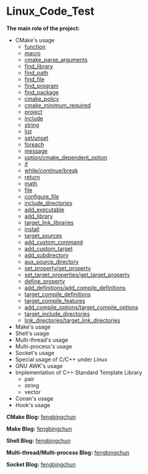 # Linux_Code_Test
**The main role of the project:**
- CMake's usage
    - [function](Samples_CMake/messy_usage/test_function.cmake)
    - [macro](Samples_CMake/messy_usage/test_macro.cmake)
    - [cmake_parse_arguments](Samples_CMake/messy_usage/test_cmake_parse_arguments.cmake)
    - [find_library](Samples_CMake/messy_usage/test_find_library.cmake)
    - [find_path](Samples_CMake/messy_usage/test_find_path.cmake)
    - [find_file](Samples_CMake/messy_usage/test_find_file.cmake)
    - [find_program](Samples_CMake/messy_usage/test_find_program.cmake)
    - [find_package](Samples_CMake/messy_usage/test_find_package.cmake)
    - [cmake_policy](Samples_CMake/messy_usage/test_cmake_policy.cmake)
    - [cmake_minimum_required](Samples_CMake/messy_usage/test_cmake_minimum_required.cmake)
    - [project](Samples_CMake/messy_usage/test_project.cmake)
    - [include](Samples_CMake/messy_usage/test_include.cmake)
    - [string](Samples_CMake/messy_usage/test_string.cmake)
    - [list](Samples_CMake/messy_usage/test_list.cmake)
    - [set/unset](Samples_CMake/messy_usage/test_set.cmake)
    - [foreach](Samples_CMake/messy_usage/test_foreach.cmake)
    - [message](Samples_CMake/messy_usage/test_message.cmake)
    - [option/cmake_dependent_option](Samples_CMake/messy_usage/test_option.cmake)
    - [if](Samples_CMake/messy_usage/test_if.cmake)
    - [while/continue/break](Samples_CMake/messy_usage/test_while.cmake)
    - [return](Samples_CMake/messy_usage/test_return.cmake)
    - [math](Samples_CMake/messy_usage/test_math.cmake)
    - [file](Samples_CMake/messy_usage/test_file.cmake)
    - [configure_file](Samples_CMake/messy_usage/test_configure_file.cmake)
    - [include_directories](Samples_CMake/messy_usage/test_include_directories.cmake)
    - [add_executable](Samples_CMake/messy_usage/test_add_executable.cmake)
    - [add_library](Samples_CMake/messy_usage/test_add_library.cmake)
    - [target_link_libraries](Samples_CMake/messy_usage/test_target_link_libraries.cmake)
    - [install](Samples_CMake/messy_usage/test_install.cmake)
    - [target_sources](Samples_CMake/messy_usage/test_target_sources.cmake)
    - [add_custom_command](Samples_CMake/messy_usage/test_add_custom_command.cmake)
    - [add_custom_target](Samples_CMake/messy_usage/test_add_custom_target.cmake)
    - [add_subdirectory](Samples_CMake/messy_usage/test_add_subdirectory.cmake)
    - [aux_source_directory](Samples_CMake/messy_usage/test_aux_source_directory.cmake)
    - [set_property/get_property](Samples_CMake/messy_usage/test_set_property.cmake)
    - [set_target_properties/get_target_property](Samples_CMake/messy_usage/test_set_target_properties.cmake)
    - [define_property](Samples_CMake/messy_usage/test_define_property.cmake)
    - [add_definitions/add_compile_definitions](Samples_CMake/messy_usage/test_add_definitions.cmake)
    - [target_compile_definitions](Samples_CMake/messy_usage/test_target_compile_definitions.cmake)
    - [target_compile_features](Samples_CMake/messy_usage/test_target_compile_features.cmake)
    - [add_compile_options/target_compile_options](Samples_CMake/messy_usage/test_add_compile_options.cmake)
    - [target_include_directories](Samples_CMake/messy_usage/test_target_include_directories.cmake)
    - [link_directories/target_link_directories](Samples_CMake/messy_usage/test_link_directories.cmake)
- Make's usage
- Shell's usage
- Multi-thread's usage
- Multi-process's usage
- Socket's usage
- Special usage of C/C++ under Linux
- GNU AWK's usage
- Implementation of C++ Standard Template Library
    - pair
    - string
    - vector
- Conan's usage
- Hook's usage

**CMake Blog:** [fengbingchun](http://blog.csdn.net/fengbingchun/article/category/783053)

**Make Blog:** [fengbingchun](http://blog.csdn.net/fengbingchun/article/category/1845995)

**Shell Blog:** [fengbingchun](http://blog.csdn.net/fengbingchun/article/category/3142465)

**Multi-thread/Multi-process Blog:** [fengbingchun](http://blog.csdn.net/fengbingchun/article/category/6669818)

**Socket Blog:** [fengbingchun](https://blog.csdn.net/fengbingchun/article/category/3195627)
